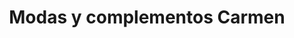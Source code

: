---
title: "Modas y complementos Carmen"
url: /peal-de-becerro/modas-y-complementos-carmen/
shop: ropa
---